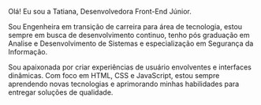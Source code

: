 Olá! Eu sou a Tatiana, Desenvolvedora Front-End Júnior.

Sou Engenheira em transição de carreira para área de tecnologia, estou sempre em busca de desenvolvimento continuo, tenho pós graduação em Analise e Desenvolvimento de Sistemas e especialização em Segurança da Informação.

Sou apaixonada por criar experiências de usuário envolventes e interfaces dinâmicas. Com foco em HTML, CSS e JavaScript, estou sempre aprendendo novas tecnologias e aprimorando minhas habilidades para entregar soluções de qualidade.
